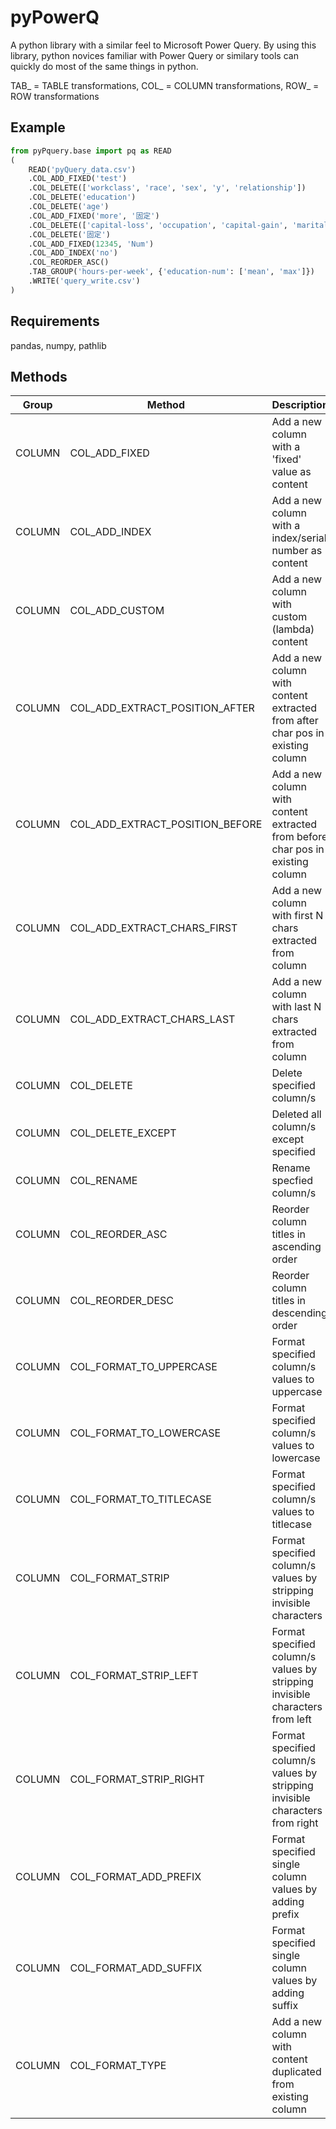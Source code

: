 # pyPowerQ

A python library with a similar feel to Microsoft Power Query. 
By using this library, python novices familiar with Power Query or similary tools can quickly do most of the same things in python.

TAB_ = TABLE transformations, COL_ = COLUMN transformations, ROW_ = ROW transformations

## Example

```python
from pyPquery.base import pq as READ
(
    READ('pyQuery_data.csv')
    .COL_ADD_FIXED('test')
    .COL_DELETE(['workclass', 'race', 'sex', 'y', 'relationship'])
    .COL_DELETE('education')
    .COL_DELETE('age')
    .COL_ADD_FIXED('more', '固定')
    .COL_DELETE(['capital-loss', 'occupation', 'capital-gain', 'marital-status'])
    .COL_DELETE('固定')
    .COL_ADD_FIXED(12345, 'Num')
    .COL_ADD_INDEX('no')
    .COL_REORDER_ASC()
    .TAB_GROUP('hours-per-week', {'education-num': ['mean', 'max']})
    .WRITE('query_write.csv')
)
```

## Requirements

pandas, numpy, pathlib

## Methods

| Group | Method |  Description
| --- | --- | ---
| COLUMN | COL_ADD_FIXED | Add a new column with a 'fixed' value as content
| COLUMN | COL_ADD_INDEX |  Add a new column with a index/serial number as content
| COLUMN | COL_ADD_CUSTOM |  Add a new column with custom (lambda) content
| COLUMN | COL_ADD_EXTRACT_POSITION_AFTER |  Add a new column with content extracted from after char pos in existing column
| COLUMN | COL_ADD_EXTRACT_POSITION_BEFORE |  Add a new column with content extracted from before char pos in existing column
| COLUMN | COL_ADD_EXTRACT_CHARS_FIRST |  Add a new column with first N chars extracted from column
| COLUMN | COL_ADD_EXTRACT_CHARS_LAST |  Add a new column with last N chars extracted from column
| COLUMN | COL_DELETE |  Delete specified column/s
| COLUMN | COL_DELETE_EXCEPT |  Deleted all column/s except specified
| COLUMN | COL_RENAME |  Rename specfied column/s
| COLUMN | COL_REORDER_ASC |  Reorder column titles in ascending order
| COLUMN | COL_REORDER_DESC |  Reorder column titles in descending order
| COLUMN | COL_FORMAT_TO_UPPERCASE |  Format specified column/s values to uppercase
| COLUMN | COL_FORMAT_TO_LOWERCASE |  Format specified column/s values to lowercase
| COLUMN | COL_FORMAT_TO_TITLECASE |  Format specified column/s values to titlecase
| COLUMN | COL_FORMAT_STRIP |  Format specified column/s values by stripping invisible characters
| COLUMN | COL_FORMAT_STRIP_LEFT |  Format specified column/s values by stripping invisible characters from left
| COLUMN | COL_FORMAT_STRIP_RIGHT |  Format specified column/s values by stripping invisible characters from right
| COLUMN | COL_FORMAT_ADD_PREFIX | Format specified single column values by adding prefix
| COLUMN | COL_FORMAT_ADD_SUFFIX |  Format specified single column values by adding suffix
| COLUMN | COL_FORMAT_TYPE |  Add a new column with content duplicated from existing column

